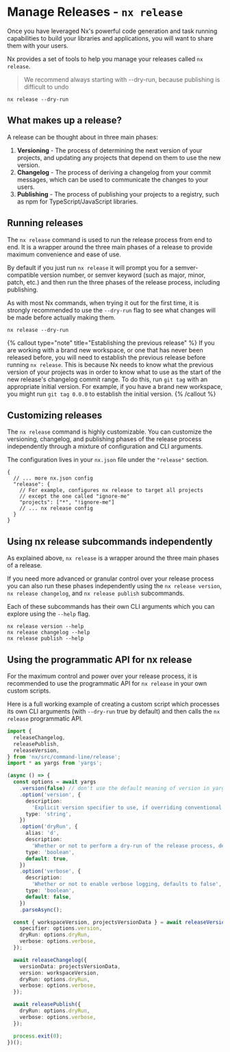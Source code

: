 # Manage Releases - `nx release`

Once you have leveraged Nx's powerful code generation and task running capabilities to build your libraries and applications, you will want to share them with your users.

Nx provides a set of tools to help you manage your releases called `nx release`.

> We recommend always starting with --dry-run, because publishing is difficult to undo

```shell
nx release --dry-run
```

## What makes up a release?

A release can be thought about in three main phases:

1. **Versioning** - The process of determining the next version of your projects, and updating any projects that depend on them to use the new version.
2. **Changelog** - The process of deriving a changelog from your commit messages, which can be used to communicate the changes to your users.
3. **Publishing** - The process of publishing your projects to a registry, such as npm for TypeScript/JavaScript libraries.

## Running releases

The `nx release` command is used to run the release process from end to end. It is a wrapper around the three main phases of a release to provide maximum convenience and ease of use.

By default if you just run `nx release` it will prompt you for a semver-compatible version number, or semver keyword (such as major, minor, patch, etc.) and then run the three phases of the release process, including publishing.

As with most Nx commands, when trying it out for the first time, it is strongly recommended to use the `--dry-run` flag to see what changes will be made before actually making them.

```shell
nx release --dry-run
```

{% callout type="note" title="Establishing the previous release" %}
If you are working with a brand new workspace, or one that has never been released before, you will need to establish the previous release before running `nx release`. This is because Nx needs to know what the previous version of your projects was in order to know what to use as the start of the new release's changelog commit range. To do this, run `git tag` with an appropriate initial version. For example, if you have a brand new workspace, you might run `git tag 0.0.0` to establish the initial version.
{% /callout %}

## Customizing releases

The `nx release` command is highly customizable. You can customize the versioning, changelog, and publishing phases of the release process independently through a mixture of configuration and CLI arguments.

The configuration lives in your `nx.json` file under the `"release"` section.

```jsonc {% fileName="nx.json" %}
{
  // ... more nx.json config
  "release": {
    // For example, configures nx release to target all projects
    // except the one called "ignore-me"
    "projects": ["*", "!ignore-me"]
    // ... nx release config
  }
}
```

## Using nx release subcommands independently

As explained above, `nx release` is a wrapper around the three main phases of a release.

If you need more advanced or granular control over your release process you can also run these phases independently using the `nx release version`, `nx release changelog`, and `nx release publish` subcommands.

Each of these subcommands has their own CLI arguments which you can explore using the `--help` flag.

```shell
nx release version --help
nx release changelog --help
nx release publish --help
```

## Using the programmatic API for nx release

For the maximum control and power over your release process, it is recommended to use the programmatic API for `nx release` in your own custom scripts.

Here is a full working example of creating a custom script which processes its own CLI arguments (with `--dry-run` true by default) and then calls the `nx release` programmatic API.

```ts {% fileName="tools/scripts/release.ts" %}
import {
  releaseChangelog,
  releasePublish,
  releaseVersion,
} from 'nx/src/command-line/release';
import * as yargs from 'yargs';

(async () => {
  const options = await yargs
    .version(false) // don't use the default meaning of version in yargs
    .option('version', {
      description:
        'Explicit version specifier to use, if overriding conventional commits',
      type: 'string',
    })
    .option('dryRun', {
      alias: 'd',
      description:
        'Whether or not to perform a dry-run of the release process, defaults to true',
      type: 'boolean',
      default: true,
    })
    .option('verbose', {
      description:
        'Whether or not to enable verbose logging, defaults to false',
      type: 'boolean',
      default: false,
    })
    .parseAsync();

  const { workspaceVersion, projectsVersionData } = await releaseVersion({
    specifier: options.version,
    dryRun: options.dryRun,
    verbose: options.verbose,
  });

  await releaseChangelog({
    versionData: projectsVersionData,
    version: workspaceVersion,
    dryRun: options.dryRun,
    verbose: options.verbose,
  });

  await releasePublish({
    dryRun: options.dryRun,
    verbose: options.verbose,
  });

  process.exit(0);
})();
```

